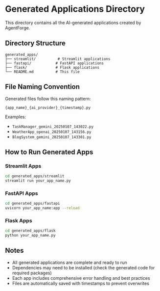 # Generated Applications Directory

This directory contains all the AI-generated applications created by AgentForge.

## Directory Structure

```
generated_apps/
├── streamlit/          # Streamlit applications
├── fastapi/           # FastAPI applications  
├── flask/             # Flask applications
└── README.md          # This file
```

## File Naming Convention

Generated files follow this naming pattern:
```
{app_name}_{ai_provider}_{timestamp}.py
```

Examples:
- `TaskManager_gemini_20250107_143022.py`
- `WeatherApp_openai_20250107_143156.py`
- `BlogSystem_gemini_20250107_143301.py`

## How to Run Generated Apps

### Streamlit Apps
```bash
cd generated_apps/streamlit
streamlit run your_app_name.py
```

### FastAPI Apps
```bash
cd generated_apps/fastapi
uvicorn your_app_name:app --reload
```

### Flask Apps
```bash
cd generated_apps/flask
python your_app_name.py
```

## Notes

- All generated applications are complete and ready to run
- Dependencies may need to be installed (check the generated code for required packages)
- Each app includes comprehensive error handling and best practices
- Files are automatically saved with timestamps to prevent overwrites
